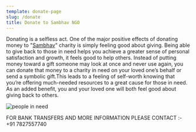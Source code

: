 ```yaml
---
template: donate-page
slug: /donate
title: Donate to Sambhav NGO
---
```

<!--StartFragment-->

Donating is a selfless act. One of the major positive effects of donating money to "[Sambhav](https://www.sambhav.ga)" charity is simply feeling good about giving. Being able to give back to those in need helps you achieve a greater sense of personal satisfaction and growth, it feels good to help others. Instead of putting money toward a gift someone may look at once and never use again, you can donate that money to a charity in need on your loved one’s behalf or send a symbolic gift.This leads to a feeling of self-worth knowing that you’re offering much-needed resources to a great cause for those in need. As an added benefit, you and your loved one will both feel good about giving back to others.

<!--EndFragment-->

![people in need](/assets/charity_donations.jpg "Charity")
  
<!--StartFragment-->

  FOR BANK TRANSFERS AND MORE INFORMATION PLEASE CONTACT :- +91 7827557740

 <!--EndFragment-->
